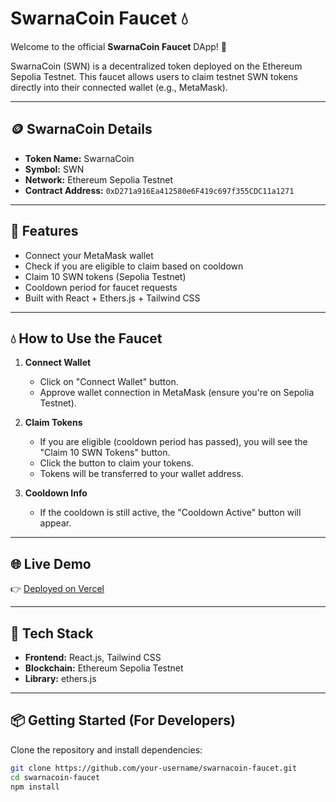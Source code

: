 # SwarnaCoin Faucet 💧

Welcome to the official **SwarnaCoin Faucet** DApp! 🎉

SwarnaCoin (SWN) is a decentralized token deployed on the Ethereum Sepolia Testnet. This faucet allows users to claim testnet SWN tokens directly into their connected wallet (e.g., MetaMask).

---

## 🪙 SwarnaCoin Details

- **Token Name:** SwarnaCoin
- **Symbol:** SWN
- **Network:** Ethereum Sepolia Testnet
- **Contract Address:** `0xD271a916Ea412580e6F419c697f355CDC11a1271`

---

## 🚀 Features

- Connect your MetaMask wallet
- Check if you are eligible to claim based on cooldown
- Claim 10 SWN tokens (Sepolia Testnet)
- Cooldown period for faucet requests
- Built with React + Ethers.js + Tailwind CSS

---

## 💧 How to Use the Faucet

1. **Connect Wallet**
   - Click on "Connect Wallet" button.
   - Approve wallet connection in MetaMask (ensure you're on Sepolia Testnet).

2. **Claim Tokens**
   - If you are eligible (cooldown period has passed), you will see the "Claim 10 SWN Tokens" button.
   - Click the button to claim your tokens.
   - Tokens will be transferred to your wallet address.

3. **Cooldown Info**
   - If the cooldown is still active, the "Cooldown Active" button will appear.

---

## 🌐 Live Demo

👉 [Deployed on Vercel](https://swarna-coin.vercel.app/)  

---

## 🧰 Tech Stack

- **Frontend:** React.js, Tailwind CSS
- **Blockchain:** Ethereum Sepolia Testnet
- **Library:** ethers.js

---

## 📦 Getting Started (For Developers)

Clone the repository and install dependencies:

```bash
git clone https://github.com/your-username/swarnacoin-faucet.git
cd swarnacoin-faucet
npm install
